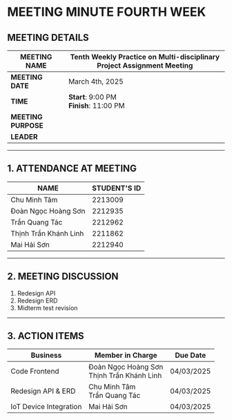 # MEETING MINUTE FOURTH WEEK

## MEETING DETAILS

| **MEETING NAME**    | Tenth Weekly Practice on Multi-disciplinary Project Assignment Meeting |
| ------------------- | ---------------------------------------------------------------------- |
| **MEETING DATE**    | March 4th, 2025                                                        |
| **TIME**            | **Start**: 9:00 PM <br> **Finish**: 11:00 PM                           |
| **MEETING PURPOSE** |                                                                        |
| **LEADER**          |                                                                        |

---

## 1. ATTENDANCE AT MEETING

| **NAME**              | **STUDENT'S ID** |
| --------------------- | ---------------- |
| Chu Minh Tâm          | 2213009          |
| Đoàn Ngọc Hoàng Sơn   | 2212935          |
| Trần Quang Tác        | 2212962          |
| Thịnh Trần Khánh Linh | 2211862          |
| Mai Hải Sơn           | 2212940          |

---

## 2. MEETING DISCUSSION

1. Redesign API
2. Redesign ERD
3. Midterm test revision

---

## 3. ACTION ITEMS

| **Business**           | **Member in Charge**                           | **Due Date** |
| ---------------------- | ---------------------------------------------- | ------------ |
| Code Frontend          | Đoàn Ngọc Hoàng Sơn <br> Thịnh Trần Khánh Linh | 04/03/2025   |
| Redesign API & ERD     | Chu Minh Tâm <br> Trần Quang Tác               | 04/03/2025   |
| IoT Device Integration | Mai Hải Sơn                                    | 04/03/2025   |
